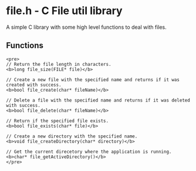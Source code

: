 # file.h - C File util library

A simple C library with some high level functions to deal with files.

## Functions

```
<pre>
// Return the file length in characters.
<b>long file_size(FILE* file)</b>

// Create a new file with the specified name and returns if it was created with success.
<b>bool file_create(char* fileName)</b>

// Delete a file with the specified name and returns if it was deleted with success.
<b>bool file_delete(char* fileName)</b>

// Return if the specified file exists.
<b>bool file_exists(char* file)</b>

// Create a new directory with the specified name.
<b>void file_createDirectory(char* directory)</b>

// Get the current direcetory where the application is running.
<b>char* file_getActiveDirectory()</b>
</pre>
```
